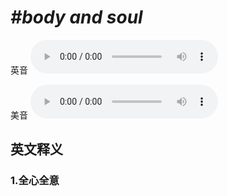 # ***\#body and soul*** 
英音
<audio src="./media/body and soul1_AAC.aac" controls="controls"></audio>

美音
<audio src="./media/body and soul2_AAC.aac" controls="controls"></audio>



  

英文释义
---
### 1.**全心全意**  


